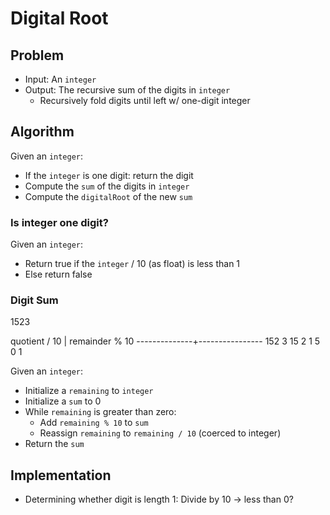 # Digital Root

## Problem

- Input: An `integer`
- Output: The recursive sum of the digits in `integer`
  - Recursively fold digits until left w/ one-digit integer

## Algorithm

Given an `integer`:
- If the `integer` is one digit: return the digit
- Compute the `sum` of the digits in `integer`
- Compute the `digitalRoot` of the new `sum`

### Is integer one digit?

Given an `integer`:
- Return true if the `integer` / 10 (as float) is less than 1
- Else return false

### Digit Sum

1523

quotient / 10 | remainder % 10
--------------+----------------
152             3
15              2
1               5
0               1

Given an `integer`:
- Initialize a `remaining` to `integer`
- Initialize a `sum` to 0
- While `remaining` is greater than zero:
  - Add `remaining % 10` to `sum`
  - Reassign `remaining` to `remaining / 10` (coerced to integer)
- Return the `sum`


## Implementation

- Determining whether digit is length 1: Divide by 10 -> less than 0?